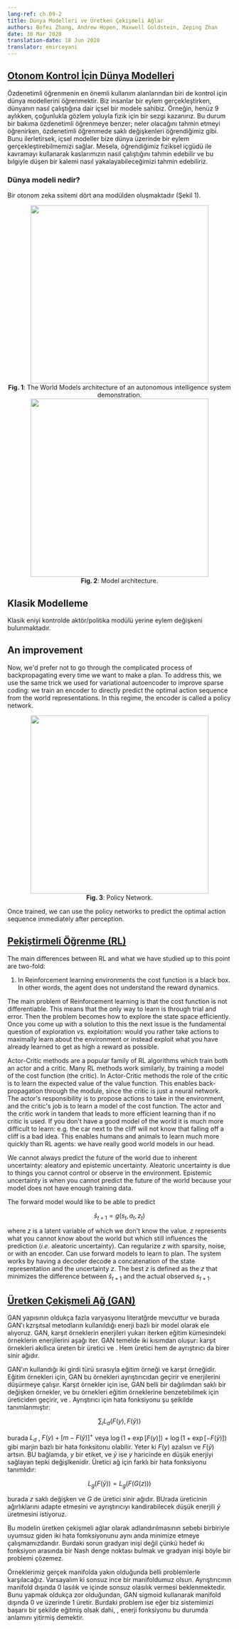 ```yaml
---
lang-ref: ch.09-2
title: Dünya Modelleri ve Üretken Çekişmeli Ağlar
authors: Bofei Zhang, Andrew Hopen, Maxwell Goldstein, Zeping Zhan
date: 30 Mar 2020
translation-date: 18 Jun 2020
translator: emirceyani
---
```


<!-- title: World Models and Generative Adversarial Networks -->

## [Otonom Kontrol İçin Dünya Modelleri](https://www.youtube.com/watch?v=Pgct8PKV7iw&t=2526s)


Özdenetimli öğrenmenin en önemli kullanım alanlarından biri de kontrol için dünya modellerini öğrenmektir.
Biz insanlar bir eylem gerçekleştirken, dünyanın nasıl çalıştığına dair içsel bir modele sahibiz.
Örneğin, henüz 9 aylıkken, çoğunlukla gözlem yoluyla fizik için bir sezgi kazanırız.
Bu durum bir bakıma özdenetimli öğrenmeye benzer; neler olacağını tahmin etmeyi öğrenirken, özdenetimli öğrenmede saklı değişkenleri öğrendiğimiz gibi.
Bunu ilerletirsek, içsel modeller bize dünya üzerinde bir eylem gerçekleştirebilmemizi sağlar.
Mesela, öğrendiğimiz fiziksel içgüdü ile kavramayı kullanarak kaslarımızın nasıl çalıştığını tahmin edebilir ve bu bılgiyle düşen bir kalemi nasıl yakalayabileceğimizi tahmin edebiliriz.

<!--One of the most important uses of self-supervised learning is to learn world models for control. 
When humans perform a task, we have an internal model for how the world works. 
For example, we gain an intuition for physics when we're about 9 months old, mostly through observation. In some sense, this is similar to self-supervised learning; in learning to predict what will happen, we learn abstract principles, just like self-supervised models learn latent features. 
But taking this one step further, the internal models let us act on the world. 
For example, we can use our learned physics intuition and our learned understanding of how our muscles work to predict --- and execute --- how to catch a falling pen. -->

### Dünya modeli nedir?

Bir otonom  zeka ssitemi dört ana modülden oluşmaktadır (Şekil 1). 
<!-- ### What is a "world model"? --!>

<!-- An autonomous intelligence system comprises four major modules (Figure 1.). First, the perception module observes the world and computes a representation of the state of the world. This representation is incomplete because 1) the agent doesn't observe the whole universe, and 2) the accuracy of the observations is limited. It is also worth noting that in the feed-forward model, the perception module is only present for the initial time step. Second, the actor module (also called a policy module) imagines taking some action based on the (represented) state of the world. Third, the model module predicts the outcome of the action given the (represented) state of the world, and also possible given some latent features. This prediction gets passed forward to the next time step as the guess for the next state of the world, taking on the role of the perception module from the initial time step. Fig 2 gives detail demonstration of this feed-forward process. Finally, the critic module takes turns that same prediction into a cost of performing the proposed action, e.g. given the speed with which I believe the pen is falling, if I move muscles in this particular way, how badly will I miss the catch? -->

<center>
<img src="{{site.baseurl}}/images/week09/09-2/week9_world_models_arch.png" height="400px" /><br>
<b>Fig. 1</b>: The World Models architecture of an autonomous intelligence system demonstration.
</center>

<center>
<img src="{{site.baseurl}}/images/week09/09-2/week9_world_models.png" height="400px" /><br>
<b>Fig. 2</b>: Model architecture.
</center>

## Klasik Modelleme

<!-- ## The classical setting-->

Klasik eniyi kontrolde aktör/politika modülü yerine eylem değişkeni bulunmaktadır.

<!-- 
In classical optimal control, there is no actor/policy module, but rather just an action variable. This formulation is optimized by a classical method called Model Predictive Control, which was used by NASA in the 1960s to compute rocket trajectories when they switched from human computers (mostly Black women mathematicians) to electronic computers. We can think of this system as an unrolled RNN, and the actions as latent variables, and use backpropagation and gradient methods (or possibly other methods, such as dynamic programming for a discrete action set) to infer the sequence of actions that minimizes the sum of the time step costs.
Aside: We use the word "inference" for latent variables, and "learning" for parameters, though the process of optimizing them is generally similar. One important difference is that a latent variable takes a specific value for each sample, whereas, parameters are shared between samples. -->


## An improvement

Now, we'd prefer not to go through the complicated process of backpropagating every time we want to make a plan. To address this, we use the same trick we used for variational autoencoder to improve sparse coding: we train an encoder to directly predict the optimal action sequence from the world representations. In this regime, the encoder is called a policy network.

<center>
<img src="{{site.baseurl}}/images/week09/09-2/week9_policy_network.png" height="400px" /><br>
<b>Fig. 3</b>: Policy Network.
</center>

Once trained, we can use the policy networks to predict the optimal action sequence immediately after perception.


## [Pekiştirmeli Öğrenme (RL)](https://www.youtube.com/watch?v=Pgct8PKV7iw&t=3993s)
<!--
## [Reinforcement learning (RL)](https://www.youtube.com/watch?v=Pgct8PKV7iw&t=3993s)-->


The main differences between RL and what we have studied up to this point are two-fold:
1. In Reinforcement learning environments the cost function is a black box. In other words, the agent does not understand the reward dynamics.

The main problem of Reinforcement learning is that the cost function is not differentiable. This means that the only way to learn is through trial and error. Then the problem becomes how to explore the state space efficiently. Once you come up with a solution to this the next issue is the fundamental question of exploration *vs.* exploitation: would you rather take actions to maximally learn about the environment or instead exploit what you have already learned to get as high a reward as possible.

Actor-Critic methods are a popular family of RL algorithms which train both an actor and a critic. Many RL methods work similarly, by training a model of the cost function (the critic). In Actor-Critic methods the role of the critic is to learn the expected value of the value function. This enables back-propagation through the module, since the critic is just a neural network. The actor's responsibility is to propose actions to take in the environment, and the critic's job is to learn a model of the cost function. The actor and the critic work in tandem that leads to more efficient learning than if no critic is used.  If you don't have a good model of the world it is much more difficult to learn: e.g. the car next to the cliff will not know that falling off a cliff is a bad idea. This enables humans and animals to learn much more quickly than RL agents: we have really good world models in our head.

We cannot always predict the future of the world due to inherent uncertainty: aleatory and epistemic uncertainty. Aleatoric uncertainty is due to things you cannot control or observe in the environment. Epistemic uncertainty is when you cannot predict the future of the world because your model does not have enough training data.

The forward model would like to be able to predict

$$\hat s_{t+1} = g(s_t, a_t, z_t)$$

where $z$ is a latent variable of which we don't know the value. $z$ represents what you cannot know about the world but which still influences the prediction (*i.e.* aleatoric uncertainty). Can regularize $z$ with sparsity, noise, or with an encoder. Can use forward models to learn to plan. The system works by having a decoder decode a concatenation of the state representation and the uncertainty $z$. The best $z$ is defined as the $z$ that minimizes the difference between $\hat s_{t+1}$ and the actual observed $s_{t+1}$.

## [Üretken Çekişmeli Ağ (GAN)](https://www.youtube.com/watch?v=Pgct8PKV7iw&t=5430s)

<!--## [Generative Adversarial Network](https://www.youtube.com/watch?v=Pgct8PKV7iw&t=5430s)
-->

GAN yapısının oldukça fazla varyasyonu literatğrde mevcuttur ve burada GAN'ı kzrşıtsal metodların kullanıldığı enerji bazlı bir model olarak ele alıyoruz. GAN, karşıt örneklerin enerjileri yukarı iterken eğitim kümesindeki örneklerin enerjilerini aşağı iter. GAN temelde iki kısımdan oluşur: karşıt örnekleri akıllıca üreten bir üretici ve . Hem üretici hem de ayrıştırıcı da birer sinir ağıdır.

<!-- There are many variations of GAN and here we think of GAN as a form of energy-based model using contrastive methods. It pushes up the energy of contrastive samples and pushes down the energy of training samples. A basic GAN consists of two parts: a generator which produces contrastive samples intelligently and a discriminator (sometimes called critic) which is essentially a cost function and acts as an energy model. Both the generator and the discriminator are neural nets. -->

GAN'ın kullandığı iki girdi türü sırasıyla eğitim örneği ve karşıt örneğidir. Eğitim örnekleri için, GAN bu örnekleri ayrıştırıcıdan geçirir ve enerjilerini düşürmeye çalışır. Karşıt örnekler için ise, GAN belli bir dağılımdan saklı bir değişken örnekler, ve bu örnekleri eğitim örneklerine benzetebilmek için üreticiden geçirir, ve  . Ayrıştırıcı için hata fonksiyonu şu şeikilde tanımlanmıştır:


<!-- The two kinds of input to GAN are respectively training samples and contrastive samples. For training samples, GAN passes these samples through the discriminator and makes their energy go down. For contrastive samples, GAN samples latent variables from some distribution, runs them through the generator to produce something similar to training samples, and passes them through the discriminator to make their energy go up. The loss function for discriminator is as follows: -->

$$\sum_i L_d(F(y), F(\bar{y}))$$

burada  $L_d$ , $F(y) + [m - F(\bar{y})]^+$ veya $\log(1 + \exp[F(y)]) + \log(1 + \exp[-F(\bar{y})])$  gibi marjin bazlı bir hata fonksitonu olabilir. Yeter ki $F(y)$ azalsın ve  $F(\bar{y})$ artsın. BU bağlamda, $y$ bir etiket,  ve $\bar{y}$ ise $y$ haricinde en düşük enerjiyi sağlayan tepki değişlkenidir.  Üretici ağ için farklı bir hata fonksiyonu tanımlıdır:
<!-- where $L_d$ can be a margin-based loss function like $F(y) + [m - F(\bar{y})]^+$ or $\log(1 + \exp[F(y)]) + \log(1 + \exp[-F(\bar{y})])$ as long as it makes $F(y)$ decrease and $F(\bar{y})$ increase. In this context, $y$ is the label,  and  $\bar{y}$ is the response variable gives lowest energy except $y$ itself.
There is going to be a different loss function for the generator: -->

$$L_g(F(\bar{y}))  = L_g(F(G(z)))$$

burada $z$ saklı değişken ve $G$ de üretici sinir ağıdır. BUrada üreticinin ağırlıklarını adapte etmesini ve ayrıştırıcıyı kandirabilecek düşük enerjili $\bar{y}$ üretmesini istiyoruz.
<!-- where $z$ is the latent variable and $G$ is the generator neural net. We want to make the generator adapt its weight and produce $\bar{y}$ with low energy that can fool the discriminator. -->

Bu modelin üretken çekişmeli ağlar olarak adlandırılmasının sebebi  birbiriyle uyumsuz giden iki hata fomksiyonunu aynı anda minimize etmeye çalışmamızdandır. Burdaki sorun gradyan inişi değil çünkü hedef ıkı fonksiyon arasında bir Nash denge noktası bulmak ve gradyan inişi böyle bir problemi çözemez.

<!-- The reason why this type of model is called generative adversarial network is because we have two objective functions that are incompatible with each other and we need to minimize them simultaneously. It’s not a gradient descent problem because the goal is to find a Nash equilibrium between these two functions and gradient descent is not capable of this by default. -->

Örneklerimiz gerçek manifolda yakın olduğunda belli problemlerle karşılacağız. Varsayalım ki sonsuz ince bir manifoldumuz olsun. Ayrıştırıcının manifold dışında $0$ lasılık ve içinde sonsuz olasılık vermesi beklenmektedir. Bunu yapmak oldukça zor olduğundan, GAN sigmoid kullanarak manifold dışında $0$ ve üzerinde $1$ üretir. Burdaki problem ise eğer biz sistemimizi başarıı bir şekilde eğitmiş olsak dahi, , enerji fonksiyonu bu durumda anlamını yitirmiş demektir. 

<!--  There will be problems when we have samples that are close to the true manifold. Assume that we have an infinitely thin manifold. The discriminator needs to produce $0$ probability outside the manifold and infinite probability on the manifold. Since this is very difficult to achieve, GAN uses sigmoid and produces $0$ outside the manifold and produces $1$ on the manifold. The problem with this is that if we train the system successfully where we get the discriminator to produce $0$ outside the manifold, the energy function is completely useless. This is because the energy function is not smooth where all energy outside the data manifold will be infinity and all energy on the data manifold will be $0$. We don’t want the energy value to go from $0$ to infinity in a very small step. Researchers have proposed many ways to fix this problem by regularizing the energy function. A good example of improved GAN is Wasserstein GAN which limits the size of discriminator weight. -->
